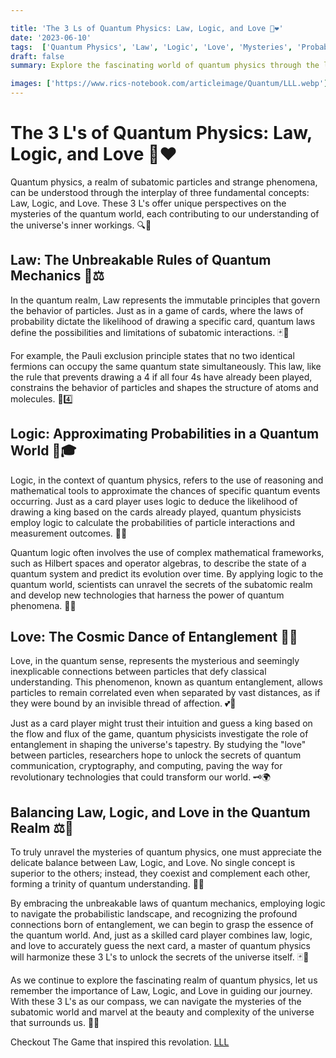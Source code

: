 ```yaml
---

title: 'The 3 Ls of Quantum Physics: Law, Logic, and Love 🌌❤️'
date: '2023-06-10'
tags:  ['Quantum Physics', 'Law', 'Logic', 'Love', 'Mysteries', 'Probability']
draft: false
summary: Explore the fascinating world of quantum physics through the lens of the 3 Ls - Law, Logic, and Love. Discover how these concepts intertwine to unravel the mysteries of the universe, from guessing playing cards to understanding the intricate dance of particles at the subatomic level.

images: ['https://www.rics-notebook.com/articleimage/Quantum/LLL.webp']
---
```


# The 3 L's of Quantum Physics: Law, Logic, and Love 🌌❤️

Quantum physics, a realm of subatomic particles and strange phenomena, can be understood through the interplay of three fundamental concepts: Law, Logic, and Love. These 3 L's offer unique perspectives on the mysteries of the quantum world, each contributing to our understanding of the universe's inner workings. 🔍🌠

## Law: The Unbreakable Rules of Quantum Mechanics 📜⚖️

In the quantum realm, Law represents the immutable principles that govern the behavior of particles. Just as in a game of cards, where the laws of probability dictate the likelihood of drawing a specific card, quantum laws define the possibilities and limitations of subatomic interactions. 🃏🎲

For example, the Pauli exclusion principle states that no two identical fermions can occupy the same quantum state simultaneously. This law, like the rule that prevents drawing a 4 if all four 4s have already been played, constrains the behavior of particles and shapes the structure of atoms and molecules. 🚫4️⃣

## Logic: Approximating Probabilities in a Quantum World 🧠🎓

Logic, in the context of quantum physics, refers to the use of reasoning and mathematical tools to approximate the chances of specific quantum events occurring. Just as a card player uses logic to deduce the likelihood of drawing a king based on the cards already played, quantum physicists employ logic to calculate the probabilities of particle interactions and measurement outcomes. 🤔👑

Quantum logic often involves the use of complex mathematical frameworks, such as Hilbert spaces and operator algebras, to describe the state of a quantum system and predict its evolution over time. By applying logic to the quantum world, scientists can unravel the secrets of the subatomic realm and develop new technologies that harness the power of quantum phenomena. 🔢🔬

## Love: The Cosmic Dance of Entanglement 💞🌌

Love, in the quantum sense, represents the mysterious and seemingly inexplicable connections between particles that defy classical understanding. This phenomenon, known as quantum entanglement, allows particles to remain correlated even when separated by vast distances, as if they were bound by an invisible thread of affection. 💕🧵

Just as a card player might trust their intuition and guess a king based on the flow and flux of the game, quantum physicists investigate the role of entanglement in shaping the universe's tapestry. By studying the "love" between particles, researchers hope to unlock the secrets of quantum communication, cryptography, and computing, paving the way for revolutionary technologies that could transform our world. 🗝️🌍

## Balancing Law, Logic, and Love in the Quantum Realm ⚖️🔀

To truly unravel the mysteries of quantum physics, one must appreciate the delicate balance between Law, Logic, and Love. No single concept is superior to the others; instead, they coexist and complement each other, forming a trinity of quantum understanding. 🙏✨

By embracing the unbreakable laws of quantum mechanics, employing logic to navigate the probabilistic landscape, and recognizing the profound connections born of entanglement, we can begin to grasp the essence of the quantum world. And, just as a skilled card player combines law, logic, and love to accurately guess the next card, a master of quantum physics will harmonize these 3 L's to unlock the secrets of the universe itself. 🃏🌌

As we continue to explore the fascinating realm of quantum physics, let us remember the importance of Law, Logic, and Love in guiding our journey. With these 3 L's as our compass, we can navigate the mysteries of the subatomic world and marvel at the beauty and complexity of the universe that surrounds us. 🔭💫

Checkout The Game that inspired this revolation. [LLL](https://lennys-lucky-lotto.vercel.app/)